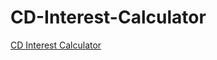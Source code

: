 # CD-Interest-Calculator
[CD Interest Calculator](https://cd-interest-calculator.onrender.com/privacy.html)
